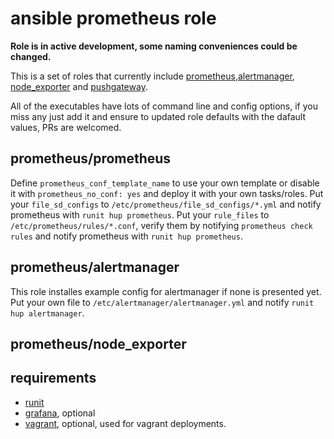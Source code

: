 # ansible prometheus role

**Role is in active development, some naming conveniences could be changed.**

This is a set of roles that currently include [prometheus](https://github.com/prometheus/prometheus),[alertmanager](https://github.com/prometheus/alertmanager), [node_exporter](https://github.com/prometheus/node_exporter) and [pushgateway](https://github.com/prometheus/pushgateway).

All of the executables have lots of command line and config options, if you miss any just add it and ensure to updated role defaults with the dafault values, PRs are welcomed.

## prometheus/prometheus

Define `prometheus_conf_template_name` to use your own template or disable it with ```prometheus_no_conf: yes``` and deploy it with your own tasks/roles.
Put your ```file_sd_configs``` to ```/etc/prometheus/file_sd_configs/*.yml``` and notify prometheus with ```runit hup prometheus```.
Put your ```rule_files``` to ```/etc/prometheus/rules/*.conf```, verify them by notifying ```prometheus check rules``` and notify prometheus with ```runit hup prometheus```.

## prometheus/alertmanager

This role installes example config for alertmanager if none is presented yet. Put your own file to ```/etc/alertmanager/alertmanager.yml``` and notify ```runit hup alertmanager```.

## prometheus/node_exporter

## requirements

- [runit](https://github.com/gitinsky/ansible-role-runit)
- [grafana](https://github.com/gitinsky/ansible-role-grafana), optional
- [vagrant](https://github.com/gitinsky/ansible-role-vagrant), optional, used for vagrant deployments.
